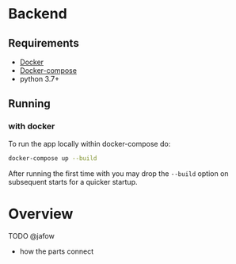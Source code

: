 # Backend

## Requirements
- [Docker](https://www.docker.com)
- [Docker-compose](https://docs.docker.com/compose/install/)
- python 3.7+

## Running
### with docker
To run the  app locally within docker-compose do:


```bash
docker-compose up --build
```

After running the first time with you may drop the `--build` option on
subsequent starts for a quicker startup.

# Overview
TODO @jafow
- how the parts connect

